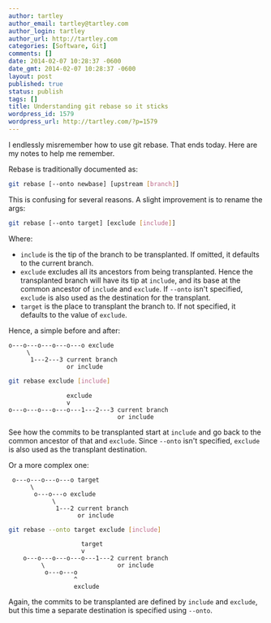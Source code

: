 ```yaml
---
author: tartley
author_email: tartley@tartley.com
author_login: tartley
author_url: http://tartley.com
categories: [Software, Git]
comments: []
date: 2014-02-07 10:28:37 -0600
date_gmt: 2014-02-07 10:28:37 -0600
layout: post
published: true
status: publish
tags: []
title: Understanding git rebase so it sticks
wordpress_id: 1579
wordpress_url: http://tartley.com/?p=1579
---
```


I endlessly misremember how to use git rebase. That ends today. Here are
my notes to help me remember.

Rebase is traditionally documented as:

``` bash
git rebase [--onto newbase] [upstream [branch]]
```

This is confusing for several reasons. A slight improvement is to rename
the args:

``` bash
git rebase [--onto target] [exclude [include]]
```

Where:

-   `include` is the tip of the branch to be transplanted. If omitted,
    it defaults to the current branch.
-   `exclude` excludes all its ancestors from being transplanted. Hence
    the transplanted branch will have its tip at `include`, and its base
    at the common ancestor of `include` and `exclude`. If `--onto` isn't
    specified, `exclude` is also used as the destination for the
    transplant.
-   `target` is the place to transplant the branch to. If not specified,
    it defaults to the value of `exclude`.

Hence, a simple before and after:

```
o---o---o---o---o---o exclude
     \
      1---2---3 current branch
                or include
```

``` bash
git rebase exclude [include]
```

```
                exclude
                v
o---o---o---o---o---1---2---3 current branch
                              or include
```

See how the commits to be transplanted start at `include` and go back to
the common ancestor of that and `exclude`. Since `--onto` isn't
specified, `exclude` is also used as the transplant destination.

Or a more complex one:

```
 o---o---o---o---o target
      \
       o---o---o exclude
            \
             1---2 current branch
                   or include
```

``` bash
git rebase --onto target exclude [include]
```

```
                    target
                    v
    o---o---o---o---o---1---2 current branch
         \                    or include
          o---o---o
                  ^
                  exclude
```

Again, the commits to be transplanted are defined by `include` and
`exclude`, but this time a separate destination is specified using
`--onto`.
